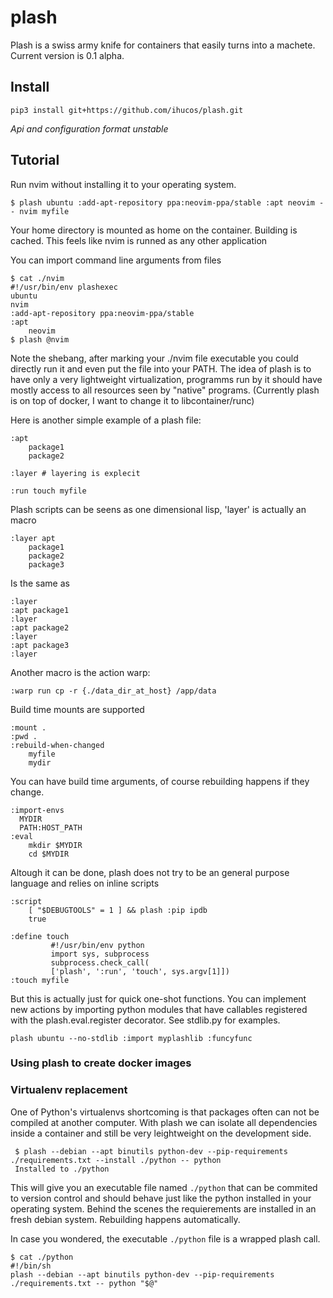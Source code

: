 # plash

Plash is a swiss army knife for containers that easily turns into a machete. Current version is 0.1 alpha.


## Install
`pip3 install git+https://github.com/ihucos/plash.git`

*Api and configuration format unstable*


## Tutorial

Run nvim without installing it to your operating system.
```
$ plash ubuntu :add-apt-repository ppa:neovim-ppa/stable :apt neovim -- nvim myfile
```
Your home directory is mounted as home on the container. Building is cached. This feels like nvim is runned as any other application

You can import command line arguments from files
```
$ cat ./nvim
#!/usr/bin/env plashexec
ubuntu
nvim
:add-apt-repository ppa:neovim-ppa/stable
:apt
	neovim
$ plash @nvim
```
Note the shebang, after marking your ./nvim file executable you could directly run it and even put the file into your PATH. The idea of plash is to have only a very lightweight virtualization, programms run by it should have mostly access to all resources seen by "native" programs. (Currently plash is on top of docker, I want to change it to libcontainer/runc)

Here is another simple example of a plash file:
```
:apt
	package1
	package2

:layer # layering is explecit

:run touch myfile
```

Plash scripts can be seens as one dimensional lisp, 'layer' is actually an macro
```
:layer apt
	package1
	package2
	package3
```
Is the same as
```
:layer
:apt package1
:layer
:apt package2
:layer
:apt package3
:layer
```
Another macro is the action warp:
```
:warp run cp -r {./data_dir_at_host} /app/data
```

Build time mounts are supported
```
:mount .
:pwd .
:rebuild-when-changed
	myfile
	mydir
```

You can have build time arguments, of course rebuilding happens if they change.
```
:import-envs
  MYDIR
  PATH:HOST_PATH
:eval
	mkdir $MYDIR
	cd $MYDIR
```

Altough it can be done, plash does not try to be an general purpose language and relies on inline scripts

```
:script
	[ "$DEBUGTOOLS" = 1 ] && plash :pip ipdb
	true
```

```
:define touch
         #!/usr/bin/env python
         import sys, subprocess
         subprocess.check_call(
         ['plash', ':run', 'touch', sys.argv[1]])
:touch myfile
```

But this is actually just for quick one-shot functions. You can implement new actions by importing python modules that have callables registered with the plash.eval.register decorator. See stdlib.py for examples.
```
plash ubuntu --no-stdlib :import myplashlib :funcyfunc
```


### Using plash to create docker images

### Virtualenv replacement
One of Python's virtualenvs shortcoming is that packages often can not be compiled at another computer. With plash we can isolate all dependencies inside a container and still be very leightweight on the development side.

```
 $ plash --debian --apt binutils python-dev --pip-requirements ./requirements.txt --install ./python -- python
 Installed to ./python
```

This will give you an executable file named `./python` that can be commited to version control and should behave just like the python installed in your operating system. Behind the scenes the requierements are installed in an fresh debian system. Rebuilding happens automatically.




In case you wondered, the executable `./python` file is a wrapped plash call.
```
$ cat ./python
#!/bin/sh
plash --debian --apt binutils python-dev --pip-requirements ./requirements.txt -- python "$@"
```

